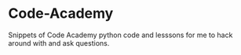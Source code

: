 Code-Academy
============

Snippets of Code Academy python code and lesssons for me to hack around with and ask questions.

